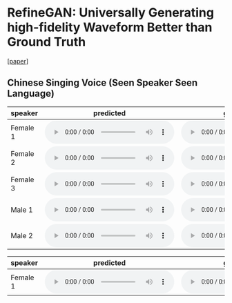 # RefineGAN: Universally Generating high-fidelity Waveform Better than Ground Truth

[[paper]]()

## Chinese Singing Voice (Seen Speaker Seen Language)

|speaker|predicted|ground-truth|
|-------|:-------:|:----------:|
|Female 1 |<audio controls preload="auto" src="https://xushengyuan.github.io/refinegan/sing_seen/all_liyuan-000298_generated.wav">|<audio controls preload="auto" src="https://xushengyuan.github.io/refinegan/sing_seen/all_liyuan-000298.wav">|
|Female 2 |<audio controls preload="auto" src="https://xushengyuan.github.io/refinegan/refinegan/sing_seen/all_xiaomo-000375_generated.wav">|<audio controls preload="auto" src="https://xushengyuan.github.io/refinegan/refinegan/sing_seen/all_xiaomo-000375.wav">|
|Female 3 |<audio controls preload="auto" src="https://xushengyuan.github.io/refinegan/sing_seen/all_xiaoye-000426_generated.wav">|<audio controls preload="auto" src="https://xushengyuan.github.io/refinegan/sing_seen/all_xiaoye-000426_generated.wav">|
|Male 1|<audio controls preload="auto" src="https://xushengyuan.github.io/refinegan/sing_seen/all_yunhao-000286_generated.wav">|<audio controls preload="auto" src="https://xushengyuan.github.io/refinegan/sing_seen/all_yunhao-000286_generated.wav">|
|Male 2|<audio controls preload="auto" src="https://xushengyuan.github.io/refinegan/sing_seen/all_zhibing-000074_generated.wav">|<audio controls preload="auto" src="https://xushengyuan.github.io/refinegan/sing_seen/all_zhibing-000074_generated.wav">|

|speaker|predicted|ground-truth|
|-------|:-------:|:----------:|
|Female 1 |<audio controls preload="auto" src="https://xushengyuan.github.io/refinegan/sing_seen/all_liyuan-000298_generated.wav">|<audio controls preload="auto" src="https://xushengyuan.github.io/refinegan/sing_seen/all_liyuan-000298.wav">|